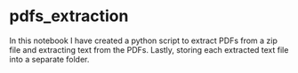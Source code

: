 # pdfs_extraction
In this notebook I have created a python script to extract PDFs from a zip file and extracting text from the PDFs. Lastly, storing each extracted text file into a separate folder.
